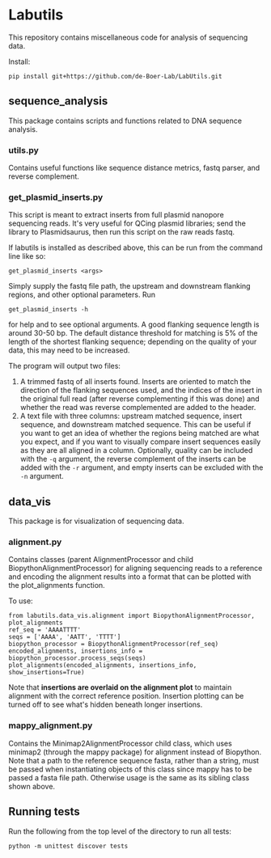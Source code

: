 # Labutils
This repository contains miscellaneous code for analysis of sequencing data.

Install:

    pip install git+https://github.com/de-Boer-Lab/LabUtils.git


## sequence_analysis
This package contains scripts and functions related to DNA sequence analysis.

### utils.py
Contains useful functions like sequence distance metrics, fastq parser, and reverse complement.

### get_plasmid_inserts.py

This script is meant to extract inserts from full plasmid nanopore sequencing reads.
It's very useful for QCing plasmid libraries; send the
library to Plasmidsaurus, then run this script on the raw reads fastq.

If labutils is installed as described above, this can be run from the command line
like so:

    get_plasmid_inserts <args>

Simply supply the fastq file path, the upstream and downstream flanking regions, and other optional parameters. Run

    get_plasmid_inserts -h

for help and to see optional arguments. A good flanking sequence length is
around 30-50 bp. The default distance threshold for matching is 5% of the
length of the shortest flanking sequence; depending on the quality of your data,
this may need to be increased.

The program will output two files:  
1. A trimmed fastq of all inserts found. Inserts are oriented to match the direction
of the flanking sequences used, and the indices of the insert in the original full read
(after reverse complementing if this was done) and whether the read was reverse
complemented are added to the header.
2. A text file with three columns: upstream matched sequence, insert sequence,
and downstream matched sequence. This can be useful if you want to get an idea of whether
the regions being matched are what you expect, and if you want to visually compare insert
sequences easily as they are all aligned in a column. Optionally, quality can be included with
the `-q` argument, the reverse complement of the inserts can be added with the `-r` argument,
and empty inserts can be excluded with the `-n` argument.

## data_vis

This package is for visualization of sequencing data.

### alignment.py

Contains classes (parent AlignmentProcessor and child BiopythonAlignmentProcessor)
for aligning sequencing reads to a reference and encoding the alignment
results into a format that can be plotted with the plot_alignments function.

To use:

```
from labutils.data_vis.alignment import BiopythonAlignmentProcessor, plot_alignments
ref_seq = 'AAAATTTT'
seqs = ['AAAA', 'AATT', 'TTTT']
biopython_processor = BiopythonAlignmentProcessor(ref_seq)
encoded_alignments, insertions_info = biopython_processor.process_seqs(seqs)
plot_alignments(encoded_alignments, insertions_info, show_insertions=True)
```
Note that **insertions are overlaid on the alignment plot** to maintain alignment with
the correct reference position. Insertion plotting can be turned off to see what's
hidden beneath longer insertions.

### mappy_alignment.py

Contains the Minimap2AlignmentProcessor child class, which uses minimap2 (through the
mappy package) for alignment instead of Biopython. Note that a path to the reference
sequence fasta, rather than a string, must be passed when instantiating objects of this class
since mappy has to be passed a fasta file path. Otherwise usage is the same as its sibling
class shown above.

## Running tests

Run the following from the top level of the directory to run all tests:
```
python -m unittest discover tests
```